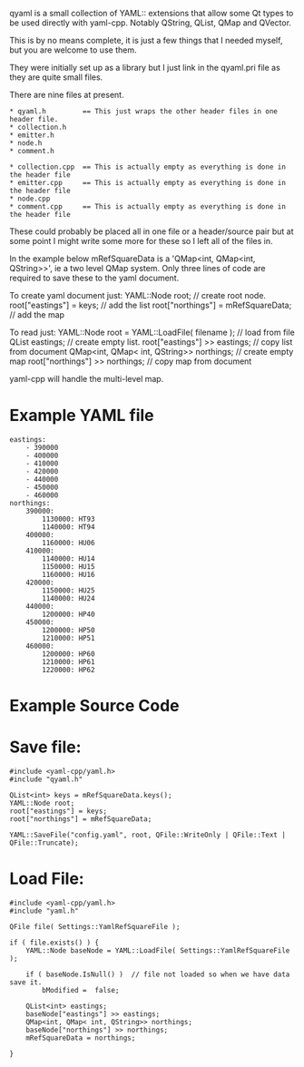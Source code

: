 qyaml is a small collection of YAML:: extensions that allow some
Qt types to be used directly with yaml-cpp. Notably QString,
QList, QMap and QVector.

This is by no means complete, it is just a few things that I needed
myself, but you are welcome to use them.

They were initially set up as a library but I just link in the qyaml.pri
file as they are quite small files.

There are nine files at present.

    * qyaml.h         == This just wraps the other header files in one header file.
    * collection.h
    * emitter.h
    * node.h
    * comment.h

    * collection.cpp  == This is actually empty as everything is done in the header file
    * emitter.cpp     == This is actually empty as everything is done in the header file
    * node.cpp
    * comment.cpp     == This is actually empty as everything is done in the header file

These could probably be placed all in one file or a header/source pair but at some
point I might write some more for these so I left all of the files in.

In the example below mRefSquareData is a 'QMap<int, QMap<int, QString>>', ie a two
level QMap system. Only three lines of code are required to save these to the yaml
document.

To create yaml document just:
    YAML::Node root;                    // create root node.
    root["eastings"] = keys;            // add the list
    root["northings"] = mRefSquareData; // add the map

To read just:
    YAML::Node root = YAML::LoadFile( filename );   // load from file
    QList<int> eastings;                            // create empty list.
    root["eastings"] >> eastings;                   // copy list from document
    QMap<int, QMap< int, QString>> northings;       // create empty map
    root["northings"] >> northings;                 // copy map from document

yaml-cpp will handle the multi-level map.

Example YAML file
=================

    eastings:
        - 390000
        - 400000
        - 410000
        - 420000
        - 440000
        - 450000
        - 460000
    northings:
        390000:
            1130000: HT93
            1140000: HT94
        400000:
            1160000: HU06
        410000:
            1140000: HU14
            1150000: HU15
            1160000: HU16
        420000:
            1150000: HU25
            1140000: HU24
        440000:
            1200000: HP40
        450000:
            1200000: HP50
            1210000: HP51
        460000:
            1200000: HP60
            1210000: HP61
            1220000: HP62

Example Source Code
===================
Save file:
==========
    #include <yaml-cpp/yaml.h>
    #include "qyaml.h"

    QList<int> keys = mRefSquareData.keys();
    YAML::Node root;
    root["eastings"] = keys;
    root["northings"] = mRefSquareData;

    YAML::SaveFile("config.yaml", root, QFile::WriteOnly | QFile::Text | QFile::Truncate);


Load File:
==========
    #include <yaml-cpp/yaml.h>
    #include "yaml.h"

    QFile file( Settings::YamlRefSquareFile );

    if ( file.exists() ) {
        YAML::Node baseNode = YAML::LoadFile( Settings::YamlRefSquareFile );

        if ( baseNode.IsNull() )  // file not loaded so when we have data save it.
            bModified =  false;

        QList<int> eastings;
        baseNode["eastings"] >> eastings;
        QMap<int, QMap< int, QString>> northings;
        baseNode["northings"] >> northings;
        mRefSquareData = northings;

    }
